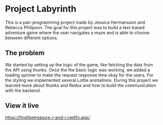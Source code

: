 # Project Labyrinth

This is a pair-programming project made by Jessica Hermansson and Rebecca Philipson.
The goal for this project was to build a text-based adventure game where the user navigates a maze and is able to choose between different options.

## The problem

We started by setting up the logic of the game, like fetching the data from the API using thunks. Once the the basic logic was working, we added a loading spinner to make the request response time okay for the users. For the styling we implemented several Lottie animations.
During this project we learned more about thunks and Redux and how to build the communication with the backend.

## View it live

https://findthetreasure-j-and-r.netlify.app/
